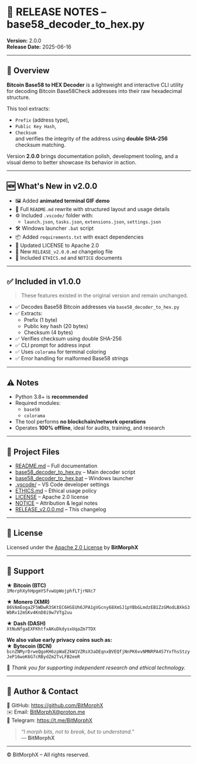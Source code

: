 # 📎 RELEASE NOTES – base58_decoder_to_hex.py  
**Version:** 2.0.0  
**Release Date:** 2025-06-16

---

## 🚀 Overview

**Bitcoin Base58 to HEX Decoder** is a lightweight and interactive CLI utility for decoding Bitcoin Base58Check addresses into their raw hexadecimal structure.

This tool extracts:
- `Prefix` (address type),
- `Public Key Hash`,
- `Checksum`  
and verifies the integrity of the address using **double SHA-256** checksum matching.

Version **2.0.0** brings documentation polish, development tooling, and a visual demo to better showcase its behavior in action.

---

## 🆕 What's New in v2.0.0

- 🖼️ Added **animated terminal GIF demo**  
- 🧾 Full `README.md` rewrite with structured layout and usage details  
- ⚙️ Included `.vscode/` folder with:
  - `launch.json`, `tasks.json`, `extensions.json`, `settings.json`
- 🛠️ Windows launcher `.bat` script  
- 📦 Added `requirements.txt` with exact dependencies  
- 🔐 Updated LICENSE to Apache 2.0  
- 📣 New `RELEASE_v2.0.0.md` changelog file  
- 📜 Included `ETHICS.md` and `NOTICE` documents

---

## ✅ Included in v1.0.0

> These features existed in the original version and remain unchanged.

- ✅ Decodes Base58 Bitcoin addresses via `base58_decoder_to_hex.py`  
- ✅ Extracts:
  - Prefix (1 byte)  
  - Public key hash (20 bytes)  
  - Checksum (4 bytes)  
- ✅ Verifies checksum using double SHA-256  
- ✅ CLI prompt for address input  
- ✅ Uses `colorama` for terminal coloring  
- ✅ Error handling for malformed Base58 strings

---

## ⚠️ Notes

- Python 3.8+ is **recommended**  
- Required modules:
  - `base58`  
  - `colorama`  
- The tool performs **no blockchain/network operations**  
- Operates **100% offline**, ideal for audits, training, and research

---

## 📌 Project Files

- [README.md](./README.md) – Full documentation  
- [base58_decoder_to_hex.py](./base58_decoder_to_hex.py) – Main decoder script  
- [base58_decoder_to_hex.bat](./base58_decoder_to_hex.bat) – Windows launcher  
- [.vscode/](./.vscode/) – VS Code developer settings  
- [ETHICS.md](./ETHICS.md) – Ethical usage policy  
- [LICENSE](./LICENSE) – Apache 2.0 license  
- [NOTICE](./NOTICE) – Attribution & legal notes  
- [RELEASE_v2.0.0.md](./RELEASE_v2.0.0.md) – This changelog

---

## 📜 License  
Licensed under the [Apache 2.0 License](./LICENSE) by **BitMorphX**

---

## 🍱 Support

★ **Bitcoin (BTC)**  
`1MorphXyhHpgmYSfvwUpWojphfLTjrNXc7`

★ **Monero (XMR)**  
`86VAmEogaZF5WDwR3SKtEC6HSEUh6JPA1gVGcny68XmSJ1pYBbGLmdzEB1ZzGModLBXkG3WbRv12mSKv4KnD8i9w7VTg2uu`

★ **Dash (DASH)**  
`XtNuNfgaEXFKhtfxAKuDkdysxUqaZm7TDX`

**We also value early privacy coins such as:**  
★ **Bytecoin (BCN)**  
`bcnZNMyrDrweQgoKH6zpWaE2kW1VZRsX3aDEqnxBVEQfjNnPK6vvNMNRPA4S7YxfhsStzyJeP16woK6G7cRBydZm2TvLFB2eeR`

🙏 *Thank you for supporting independent research and ethical technology.*

---

## 👤 Author & Contact

🔗 GitHub: https://github.com/BitMorphX  
✉️ Email: BitMorphX@proton.me  
💬 Telegram: https://t.me/BitMorphX

> _“I morph bits, not to break, but to understand.”_  
> — **BitMorphX**

---

© BitMorphX – All rights reserved.
